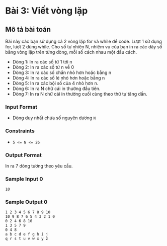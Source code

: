 # Bài 3: Viết vòng lặp

## Mô tả bài toán  
Bài này các bạn sử dụng cả 2 vòng lặp for và while để code. Lượt 1 sử dụng for, lượt 2 dùng while. Cho số tự nhiên N, nhiệm vụ của bạn in ra các dãy số bằng vòng lặp trên từng dòng, mỗi số cách nhau một dấu cách.
- Dòng 1: In ra các số từ 1 tới n
- Dòng 2: In ra các số từ n về 0
- Dòng 3: In ra các số chắn nhỏ hơn hoặc bằng n
- Dòng 4: In ra các số lẻ nhỏ hơn hoặc bằng n
- Dòng 5: In ra các bội số của 4 nhỏ hơn n.
- Dòng 6: In ra N chữ cái in thường đầu tiên.
- Dòng 7: In ra N chữ cái in thường cuối cùng theo thứ tự tăng dần.

### Input Format
- Dòng duy nhất chứa số nguyên dương `N` 

### Constraints
- `5 <= N <= 26`

### Output Format
In ra 7 dòng tương theo yêu cầu.

### Sample Input 0
```
10
```
### Sample Output 0
```
1 2 3 4 5 6 7 8 9 10 
10 9 8 7 6 5 4 3 2 1 0 
0 2 4 6 8 10 
1 3 5 7 9 
0 4 8 
a b c d e f g h i j 
q r s t u v w x y z 
```